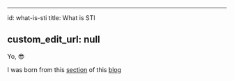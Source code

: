 
---
id: what-is-sti
title: What is STI

custom_edit_url: null
---

Yo, 😎

I was born from this [section](https://kirablog.hashnode.dev/documentation-site-using-docusaurus#heading-categories) of this [blog](https://kirablog.hashnode.dev/documentation-site-using-docusaurus)